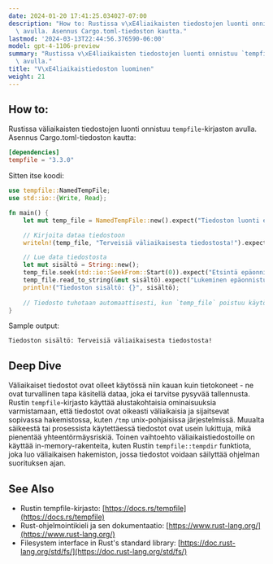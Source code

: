 ```yaml
---
date: 2024-01-20 17:41:25.034027-07:00
description: "How to: Rustissa v\xE4liaikaisten tiedostojen luonti onnistuu `tempfile`-kirjaston\
  \ avulla. Asennus Cargo.toml-tiedoston kautta."
lastmod: '2024-03-13T22:44:56.376590-06:00'
model: gpt-4-1106-preview
summary: "Rustissa v\xE4liaikaisten tiedostojen luonti onnistuu `tempfile`-kirjaston\
  \ avulla."
title: "V\xE4liaikaistiedoston luominen"
weight: 21
---
```


## How to:
Rustissa väliaikaisten tiedostojen luonti onnistuu `tempfile`-kirjaston avulla. Asennus Cargo.toml-tiedoston kautta:

```toml
[dependencies]
tempfile = "3.3.0"
```

Sitten itse koodi:

```Rust
use tempfile::NamedTempFile;
use std::io::{Write, Read};

fn main() {
    let mut temp_file = NamedTempFile::new().expect("Tiedoston luonti epäonnistui");

    // Kirjoita dataa tiedostoon
    writeln!(temp_file, "Terveisiä väliaikaisesta tiedostosta!").expect("Kirjoitus epäonnistui");

    // Lue data tiedostosta
    let mut sisältö = String::new();
    temp_file.seek(std::io::SeekFrom::Start(0)).expect("Etsintä epäonnistui");
    temp_file.read_to_string(&mut sisältö).expect("Lukeminen epäonnistui");
    println!("Tiedoston sisältö: {}", sisältö);
    
    // Tiedosto tuhotaan automaattisesti, kun `temp_file` poistuu käytöstä
}
```

Sample output:
```
Tiedoston sisältö: Terveisiä väliaikaisesta tiedostosta!
```

## Deep Dive
Väliaikaiset tiedostot ovat olleet käytössä niin kauan kuin tietokoneet - ne ovat turvallinen tapa käsitellä dataa, joka ei tarvitse pysyvää tallennusta. Rustin `tempfile`-kirjasto käyttää alustakohtaisia ominaisuuksia varmistamaan, että tiedostot ovat oikeasti väliaikaisia ja sijaitsevat sopivassa hakemistossa, kuten `/tmp` unix-pohjaisissa järjestelmissä. Muualta säikeestä tai prosessista käytettäessä tiedostot ovat usein lukittuja, mikä pienentää yhteentörmäysriskiä. Toinen vaihtoehto väliaikaistiedostoille on käyttää in-memory-rakenteita, kuten Rustin `tempfile::tempdir` funktiota, joka luo väliaikaisen hakemiston, jossa tiedostot voidaan säilyttää ohjelman suorituksen ajan.

## See Also
- Rustin tempfile-kirjasto: [https://docs.rs/tempfile](https://docs.rs/tempfile)
- Rust-ohjelmointikieli ja sen dokumentaatio: [https://www.rust-lang.org/](https://www.rust-lang.org/)
- Filesystem interface in Rust's standard library: [https://doc.rust-lang.org/std/fs/](https://doc.rust-lang.org/std/fs/)
